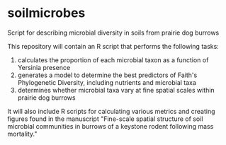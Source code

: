 # soilmicrobes
Script for describing microbial diversity in soils from prairie dog burrows

This repository will contain an R script that performs the following tasks:
1) calculates the proportion of each microbial taxon as a function of Yersinia presence 
2) generates a model to determine the best predictors of Faith's Phylogenetic Diversity, including nutrients and microbial taxa
3) determines whether microbial taxa vary at fine spatial scales within prairie dog burrows

It will also include R scripts for calculating various metrics and creating figures found in the manuscript "Fine-scale spatial structure of soil microbial communities in burrows of a keystone rodent following mass mortality."
